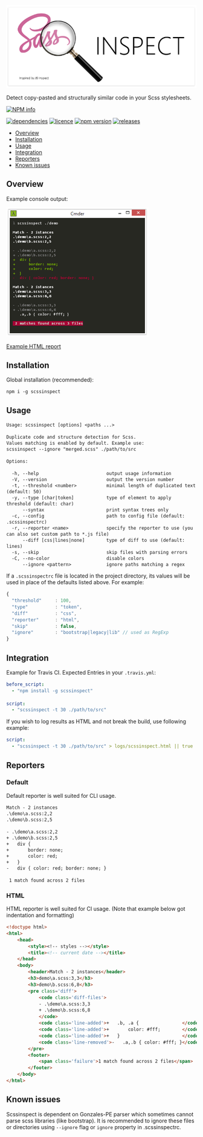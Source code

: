![jsinspect](images/scssinspect-logo2shadow.png)

Detect copy-pasted and structurally similar code in your Scss stylesheets.

[![NPM info](https://nodei.co/npm/scssinspect.png?downloads=true)](https://nodei.co/npm/scssinspect.png?downloads=true)

[![dependencies](https://david-dm.org/jsek/scssinspect.png)](https://david-dm.org/jsek/scssinspect) 
[![licence](https://img.shields.io/npm/l/scssinspect.svg)](https://github.com/jsek/scssinspect/blob/master/LICENSE)
[![npm version](http://img.shields.io/npm/v/scssinspect.svg)](https://npmjs.org/package/scssinspect) 
[![releases](https://img.shields.io/github/release/jsek/scssinspect.svg)](https://github.com/jsek/scssinspect/releases) 

* [Overview](#overview)
* [Installation](#installation)
* [Usage](#usage)
* [Integration](#integration)
* [Reporters](#reporters)
* [Known issues](#known-issues)

## Overview

Example console output:

![screenshot](images/screenshot_0.1.4.png)

[Example HTML report](https://github.com/jsek/scssinspect/blob/master/images/html-reporter_0.2.1.png)

## Installation

Global installation (recommended):

```
npm i -g scssinspect
```

## Usage

```
Usage: scssinspect [options] <paths ...>

Duplicate code and structure detection for Scss.
Values matching is enabled by default. Example use:
scssinspect --ignore "merged.scss" ./path/to/src

Options:

  -h, --help                         output usage information
  -V, --version                      output the version number
  -t, --threshold <number>           minimal length of duplicated text (default: 50)
  -y, --type [char|token]            type of element to apply threshold (default: char)
      --syntax                       print syntax trees only
  -c, --config                       path to config file (default: .scssinspectrc)
  -r, --reporter <name>              specify the reporter to use (you can also set custom path to *.js file)
      --diff [css|lines|none]        type of diff to use (default: lines)
  -s, --skip                         skip files with parsing errors
  -C, --no-color                     disable colors
      --ignore <pattern>             ignore paths matching a regex
```

If a `.scssinspectrc` file is located in the project directory, its values will
be used in place of the defaults listed above. For example:

``` javascript
{
  "threshold"     : 100,
  "type"          : "token",
  "diff"          : "css",
  "reporter"      : "html",
  "skip"          : false,
  "ignore"        : "bootstrap|legacy|lib" // used as RegExp
}
```

## Integration

Example for Travis CI. Expected Entries in your `.travis.yml`:

``` yaml
before_script:
  - "npm install -g scssinspect"

script:
  - "scssinspect -t 30 ./path/to/src"
```

If you wish to log results as HTML and not break the build, use following example:

``` yaml
script:
  - "scssinspect -t 30 ./path/to/src" > logs/scssinspect.html || true
```

## Reporters

### Default

Default reporter is well suited for CLI usage. 

```
Match - 2 instances
.\demo\a.scss:2,2
.\demo\b.scss:2,5

- .\demo\a.scss:2,2
+ .\demo\b.scss:2,5
+   div {
+       border: none;
+       color: red;
+   }
-   div { color: red; border: none; }

 1 match found across 2 files
```

### HTML

HTML reporter is well suited for CI usage. (Note that example below got indentation and formatting)

```html
<!doctype html>
<html>
    <head>
        <style><!-- styles --></style>
        <title><!-- current date --></title>
    </head>
    <body>
        <header>Match - 2 instances</header>
        <h3>demo\a.scss:3,3</h3>
        <h3>demo\b.scss:6,8</h3>
        <pre class='diff'>
            <code class='diff-files'>
            - .\demo\a.scss:3,3
            + .\demo\b.scss:6,8
            </code>
            <code class='line-added'>+   .b, .a {                </code>
            <code class='line-added'>+       color: #fff;        </code>
            <code class='line-added'>+   }                       </code>
            <code class='line-removed'>-   .a,.b { color: #fff; }</code>
        </pre>
        <footer>
            <span class='failure'>1 match found across 2 files</span>
        </footer>
    </body>
</html>
```

## Known issues

Scssinspect is dependent on Gonzales-PE parser which sometimes cannot parse scss 
libraries (like bootstrap). It is recommended to ignore these files or directories 
using `--ignore` flag or `ignore` property in .scssinspectrc. 
